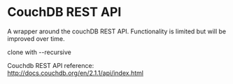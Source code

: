 # CouchDB REST API

A wrapper around the couchDB REST API. Functionality is limited but will be improved over time.

clone with --recursive

Couchdb REST API reference: http://docs.couchdb.org/en/2.1.1/api/index.html

